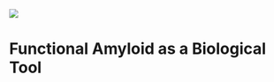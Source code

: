<div class="landing" style="position: relative; height: 100vh">
  <div class="brand">
  <img class="" src="{{image "Prions be Lit V2.png" "directlink" mode}}"/>
  <h1>Functional Amyloid as a Biological Tool</h1>
  </div>
</div>

<svg class="infoGraphic" viewBox="0 0 1086 1130" version="1.1" xmlns="http://www.w3.org/2000/svg" xmlns:xlink="http://www.w3.org/1999/xlink">
    <!-- Generator: Sketch 47.1 (45422) - http://www.bohemiancoding.com/sketch -->
    <desc>Created with Sketch.</desc>
    <defs>
        <rect id="path-1" x="40.8284031" y="56" width="9.85000038" height="41" rx="4.92500019"></rect>
        <rect id="path-2" x="40.8284031" y="54" width="9.85000038" height="41" rx="4.92500019"></rect>
        <rect id="path-3" x="41" y="54" width="9.85000038" height="41" rx="4.92500019"></rect>
        <rect id="path-4" x="40.8284031" y="56" width="9.85000038" height="41" rx="4.92500019"></rect>
        <linearGradient x1="0%" y1="50%" x2="100%" y2="50%" id="linearGradient-5">
            <stop stop-color="#EFEFEF" offset="0%"></stop>
            <stop stop-color="#B2DF83" offset="100%"></stop>
        </linearGradient>
        <rect id="path-6" x="41" y="54" width="9.85000038" height="41" rx="4.92500019"></rect>
        <linearGradient x1="0%" y1="50%" x2="100%" y2="50%" id="linearGradient-7">
            <stop stop-color="#EFEFEF" offset="0%"></stop>
            <stop stop-color="#00B2A7" offset="100%"></stop>
        </linearGradient>
        <rect id="path-8" x="27.5757576" y="53.1818182" width="9.84848485" height="78.7878788" rx="4.92424242"></rect>
        <rect id="path-9" x="27.5757576" y="53.1818182" width="9.84848485" height="78.7878788" rx="4.92424242"></rect>
        <rect id="path-10" x="27.5757576" y="53.1818182" width="9.84848485" height="78.7878788" rx="4.92424242"></rect>
        <rect id="path-11" x="27.5757576" y="53.1818182" width="9.84848485" height="78.7878788" rx="4.92424242"></rect>
        <rect id="path-12" x="27.5757576" y="53.1818182" width="9.84848485" height="78.7878788" rx="4.92424242"></rect>
        <linearGradient x1="0%" y1="0%" x2="100%" y2="40.0107902%" id="linearGradient-13">
            <stop stop-color="#00C2B9" offset="0%"></stop>
            <stop stop-color="#71D59C" offset="32.4074702%"></stop>
            <stop stop-color="#E7E87E" offset="100%"></stop>
        </linearGradient>
    </defs>
    <g id="Landing-Page" stroke="none" stroke-width="1" fill="none" fill-rule="evenodd">
        <g id="Group-10" transform="translate(5.000000, 1.000000)">
            <g id="Group-3" transform="translate(58.000000, 0.000000)">
                <g id="Group-6" transform="translate(364.000000, 0.000000)">
                    <g id="Rectangle-2">
                        <use fill="#EFEFEF" fill-rule="evenodd" xlink:href="#path-1"></use>
                        <rect stroke="#969696" stroke-width="1" x="41.3284031" y="56.5" width="8.85000038" height="40" rx="4.42500019"></rect>
                    </g>
                    <polygon id="Polygon" stroke="#969696" fill="#E7E87E" points="45.8010933 0 73.0940151 15.7575758 73.0940151 47.2727273 45.8010933 63.030303 18.5081715 47.2727273 18.5081715 15.7575758"></polygon>
                    <path d="M32.4687754,120.468775 C34.5818298,118.355721 36.4966679,116.186263 38.1893457,114.018931 C46.0475344,103.957179 49.117625,93.9412563 45.0038502,89.8274816 C40.0039558,84.8275872 26.2853813,90.4397314 14.3625563,102.362556 C2.43973137,114.285381 -3.17241276,128.003956 1.82748158,133.00385 C6.82737592,138.003745 20.5459505,132.3916 32.4687754,120.468775 Z" id="Oval" stroke="#969696" fill="#DBDBDB"></path>
                    <path d="M58.3625563,120.468775 C60.4756107,122.58183 62.6450689,124.496668 64.8124008,126.189346 C74.8741524,134.047534 84.8900754,137.117625 89.0038502,133.00385 C94.0037445,128.003956 88.3916004,114.285381 76.4687754,102.362556 C64.5459505,90.4397314 50.8273759,84.8275872 45.8274816,89.8274816 C40.8275872,94.8273759 46.4397314,108.54595 58.3625563,120.468775 Z" id="Oval" stroke="#969696" fill="#C4C4C4"></path>
                    <path d="M76.4687754,164.468775 C78.5818298,162.355721 80.4966679,160.186263 82.1893457,158.018931 C90.0475344,147.957179 93.117625,137.941256 89.0038502,133.827482 C84.0039558,128.827587 70.2853813,134.439731 58.3625563,146.362556 C46.4397314,158.285381 40.8275872,172.003956 45.8274816,177.00385 C50.8273759,182.003745 64.5459505,176.3916 76.4687754,164.468775 Z" id="Oval" stroke="#969696" fill="#ADADAD"></path>
                    <path d="M14.3625563,166.468775 C16.4756107,168.58183 18.6450689,170.496668 20.8124008,172.189346 C30.8741524,180.047534 40.8900754,183.117625 45.0038502,179.00385 C50.0037445,174.003956 44.3916004,160.285381 32.4687754,148.362556 C20.5459505,136.439731 6.82737592,130.827587 1.82748158,135.827482 C-3.17241276,140.827376 2.43973137,154.54595 14.3625563,166.468775 Z" id="Oval" stroke="#969696" fill="#969696"></path>
                </g>
                <g id="Group-4">
                    <g id="Rectangle-2">
                        <use fill="#EFEFEF" fill-rule="evenodd" xlink:href="#path-2"></use>
                        <rect stroke="#969696" stroke-width="1" x="41.3284031" y="54.5" width="8.85000038" height="40" rx="4.42500019"></rect>
                    </g>
                    <polygon id="Polygon" stroke="#969696" fill="#00B2A7" points="45.8010933 0 73.0940151 15.7575758 73.0940151 47.2727273 45.8010933 63.030303 18.5081715 47.2727273 18.5081715 15.7575758"></polygon>
                    <path d="M32.4687754,120.468775 C34.5818298,118.355721 36.4966679,116.186263 38.1893457,114.018931 C46.0475344,103.957179 49.117625,93.9412563 45.0038502,89.8274816 C40.0039558,84.8275872 26.2853813,90.4397314 14.3625563,102.362556 C2.43973137,114.285381 -3.17241276,128.003956 1.82748158,133.00385 C6.82737592,138.003745 20.5459505,132.3916 32.4687754,120.468775 Z" id="Oval" stroke="#969696" fill="#DBDBDB"></path>
                    <path d="M58.3625563,120.468775 C60.4756107,122.58183 62.6450689,124.496668 64.8124008,126.189346 C74.8741524,134.047534 84.8900754,137.117625 89.0038502,133.00385 C94.0037445,128.003956 88.3916004,114.285381 76.4687754,102.362556 C64.5459505,90.4397314 50.8273759,84.8275872 45.8274816,89.8274816 C40.8275872,94.8273759 46.4397314,108.54595 58.3625563,120.468775 Z" id="Oval" stroke="#969696" fill="#C4C4C4"></path>
                    <path d="M76.4687754,164.468775 C78.5818298,162.355721 80.4966679,160.186263 82.1893457,158.018931 C90.0475344,147.957179 93.117625,137.941256 89.0038502,133.827482 C84.0039558,128.827587 70.2853813,134.439731 58.3625563,146.362556 C46.4397314,158.285381 40.8275872,172.003956 45.8274816,177.00385 C50.8273759,182.003745 64.5459505,176.3916 76.4687754,164.468775 Z" id="Oval" stroke="#969696" fill="#ADADAD"></path>
                    <path d="M14.3625563,164.468775 C16.4756107,166.58183 18.6450689,168.496668 20.8124008,170.189346 C30.8741524,178.047534 40.8900754,181.117625 45.0038502,177.00385 C50.0037445,172.003956 44.3916004,158.285381 32.4687754,146.362556 C20.5459505,134.439731 6.82737592,128.827587 1.82748158,133.827482 C-3.17241276,138.827376 2.43973137,152.54595 14.3625563,164.468775 Z" id="Oval" stroke="#969696" fill="#969696"></path>
                </g>
                <g id="Group-5" transform="translate(182.000000, 0.000000)">
                    <g id="Rectangle-2">
                        <use fill="#EFEFEF" fill-rule="evenodd" xlink:href="#path-3"></use>
                        <rect stroke="#969696" stroke-width="1" x="41.5" y="54.5" width="8.85000038" height="40" rx="4.42500019"></rect>
                    </g>
                    <polygon id="Polygon" stroke="#969696" fill="#B2DF83" points="45.9726902 0 73.265612 15.7575758 73.265612 47.2727273 45.9726902 63.030303 18.6797684 47.2727273 18.6797684 15.7575758"></polygon>
                    <path d="M32.4687754,120.468775 C34.5818298,118.355721 36.4966679,116.186263 38.1893457,114.018931 C46.0475344,103.957179 49.117625,93.9412563 45.0038502,89.8274816 C40.0039558,84.8275872 26.2853813,90.4397314 14.3625563,102.362556 C2.43973137,114.285381 -3.17241276,128.003956 1.82748158,133.00385 C6.82737592,138.003745 20.5459505,132.3916 32.4687754,120.468775 Z" id="Oval" stroke="#969696" fill="#DBDBDB"></path>
                    <path d="M58.3625563,120.468775 C60.4756107,122.58183 62.6450689,124.496668 64.8124008,126.189346 C74.8741524,134.047534 84.8900754,137.117625 89.0038502,133.00385 C94.0037445,128.003956 88.3916004,114.285381 76.4687754,102.362556 C64.5459505,90.4397314 50.8273759,84.8275872 45.8274816,89.8274816 C40.8275872,94.8273759 46.4397314,108.54595 58.3625563,120.468775 Z" id="Oval" stroke="#969696" fill="#C4C4C4"></path>
                    <path d="M76.4687754,164.468775 C78.5818298,162.355721 80.4966679,160.186263 82.1893457,158.018931 C90.0475344,147.957179 93.117625,137.941256 89.0038502,133.827482 C84.0039558,128.827587 70.2853813,134.439731 58.3625563,146.362556 C46.4397314,158.285381 40.8275872,172.003956 45.8274816,177.00385 C50.8273759,182.003745 64.5459505,176.3916 76.4687754,164.468775 Z" id="Oval" stroke="#969696" fill="#ADADAD"></path>
                    <path d="M14.3625563,164.468775 C16.4756107,166.58183 18.6450689,168.496668 20.8124008,170.189346 C30.8741524,178.047534 40.8900754,181.117625 45.0038502,177.00385 C50.0037445,172.003956 44.3916004,158.285381 32.4687754,146.362556 C20.5459505,134.439731 6.82737592,128.827587 1.82748158,133.827482 C-3.17241276,138.827376 2.43973137,152.54595 14.3625563,164.468775 Z" id="Oval" stroke="#969696" fill="#969696"></path>
                </g>
                <g id="Group-6" transform="translate(273.000000, 75.000000)">
                    <g id="Rectangle-2">
                        <use fill="#EFEFEF" fill-rule="evenodd" xlink:href="#path-4"></use>
                        <rect stroke="#969696" stroke-width="1" x="41.3284031" y="56.5" width="8.85000038" height="40" rx="4.42500019"></rect>
                    </g>
                    <polygon id="Polygon" stroke="#969696" fill="url(#linearGradient-5)" points="45.8010933 0 73.0940151 15.7575758 73.0940151 47.2727273 45.8010933 63.030303 18.5081715 47.2727273 18.5081715 15.7575758"></polygon>
                    <path d="M32.4687754,120.468775 C34.5818298,118.355721 36.4966679,116.186263 38.1893457,114.018931 C46.0475344,103.957179 49.117625,93.9412563 45.0038502,89.8274816 C40.0039558,84.8275872 26.2853813,90.4397314 14.3625563,102.362556 C2.43973137,114.285381 -3.17241276,128.003956 1.82748158,133.00385 C6.82737592,138.003745 20.5459505,132.3916 32.4687754,120.468775 Z" id="Oval" stroke="#969696" fill="#DBDBDB"></path>
                    <path d="M58.3625563,120.468775 C60.4756107,122.58183 62.6450689,124.496668 64.8124008,126.189346 C74.8741524,134.047534 84.8900754,137.117625 89.0038502,133.00385 C94.0037445,128.003956 88.3916004,114.285381 76.4687754,102.362556 C64.5459505,90.4397314 50.8273759,84.8275872 45.8274816,89.8274816 C40.8275872,94.8273759 46.4397314,108.54595 58.3625563,120.468775 Z" id="Oval" stroke="#969696" fill="#C4C4C4"></path>
                    <path d="M76.4687754,164.468775 C78.5818298,162.355721 80.4966679,160.186263 82.1893457,158.018931 C90.0475344,147.957179 93.117625,137.941256 89.0038502,133.827482 C84.0039558,128.827587 70.2853813,134.439731 58.3625563,146.362556 C46.4397314,158.285381 40.8275872,172.003956 45.8274816,177.00385 C50.8273759,182.003745 64.5459505,176.3916 76.4687754,164.468775 Z" id="Oval" stroke="#969696" fill="#ADADAD"></path>
                    <path d="M14.3625563,166.468775 C16.4756107,168.58183 18.6450689,170.496668 20.8124008,172.189346 C30.8741524,180.047534 40.8900754,183.117625 45.0038502,179.00385 C50.0037445,174.003956 44.3916004,160.285381 32.4687754,148.362556 C20.5459505,136.439731 6.82737592,130.827587 1.82748158,135.827482 C-3.17241276,140.827376 2.43973137,154.54595 14.3625563,166.468775 Z" id="Oval" stroke="#969696" fill="#969696"></path>
                </g>
                <g id="Group-5" transform="translate(91.000000, 77.000000)">
                    <g id="Rectangle-2">
                        <use fill="#EFEFEF" fill-rule="evenodd" xlink:href="#path-6"></use>
                        <rect stroke="#969696" stroke-width="1" x="41.5" y="54.5" width="8.85000038" height="40" rx="4.42500019"></rect>
                    </g>
                    <polygon id="Polygon" stroke="#969696" fill="url(#linearGradient-7)" points="45.9726902 0 73.265612 15.7575758 73.265612 47.2727273 45.9726902 63.030303 18.6797684 47.2727273 18.6797684 15.7575758"></polygon>
                    <path d="M32.4687754,120.468775 C34.5818298,118.355721 36.4966679,116.186263 38.1893457,114.018931 C46.0475344,103.957179 49.117625,93.9412563 45.0038502,89.8274816 C40.0039558,84.8275872 26.2853813,90.4397314 14.3625563,102.362556 C2.43973137,114.285381 -3.17241276,128.003956 1.82748158,133.00385 C6.82737592,138.003745 20.5459505,132.3916 32.4687754,120.468775 Z" id="Oval" stroke="#969696" fill="#DBDBDB"></path>
                    <path d="M58.3625563,120.468775 C60.4756107,122.58183 62.6450689,124.496668 64.8124008,126.189346 C74.8741524,134.047534 84.8900754,137.117625 89.0038502,133.00385 C94.0037445,128.003956 88.3916004,114.285381 76.4687754,102.362556 C64.5459505,90.4397314 50.8273759,84.8275872 45.8274816,89.8274816 C40.8275872,94.8273759 46.4397314,108.54595 58.3625563,120.468775 Z" id="Oval" stroke="#969696" fill="#C4C4C4"></path>
                    <path d="M76.4687754,164.468775 C78.5818298,162.355721 80.4966679,160.186263 82.1893457,158.018931 C90.0475344,147.957179 93.117625,137.941256 89.0038502,133.827482 C84.0039558,128.827587 70.2853813,134.439731 58.3625563,146.362556 C46.4397314,158.285381 40.8275872,172.003956 45.8274816,177.00385 C50.8273759,182.003745 64.5459505,176.3916 76.4687754,164.468775 Z" id="Oval" stroke="#969696" fill="#ADADAD"></path>
                    <path d="M14.3625563,164.468775 C16.4756107,166.58183 18.6450689,168.496668 20.8124008,170.189346 C30.8741524,178.047534 40.8900754,181.117625 45.0038502,177.00385 C50.0037445,172.003956 44.3916004,158.285381 32.4687754,146.362556 C20.5459505,134.439731 6.82737592,128.827587 1.82748158,133.827482 C-3.17241276,138.827376 2.43973137,152.54595 14.3625563,164.468775 Z" id="Oval" stroke="#969696" fill="#969696"></path>
                </g>
            </g>
            <g id="Group-2" transform="translate(689.000000, 351.000000)">
                <g id="Group" transform="translate(195.000000, 0.000000)">
                    <g id="Rectangle-2">
                        <use fill="#EFEFEF" fill-rule="evenodd" xlink:href="#path-8"></use>
                        <rect stroke="#969696" stroke-width="1" x="28.0757576" y="53.6818182" width="8.84848485" height="77.7878788" rx="4.42424242"></rect>
                    </g>
                    <path d="M32.3524766,117.620303 C35.3407868,117.620303 38.2288204,117.440259 40.9582594,117.104628 C53.6295707,115.546474 62.8827797,110.635029 62.8827797,104.817273 C62.8827797,97.7463543 49.2138974,92.0142424 32.3524766,92.0142424 C15.4910559,92.0142424 1.82217361,97.7463543 1.82217361,104.817273 C1.82217361,111.888191 15.4910559,117.620303 32.3524766,117.620303 Z" id="Oval" stroke="#969696" fill="#DBDBDB" transform="translate(32.352477, 104.817273) rotate(-35.000000) translate(-32.352477, -104.817273) "></path>
                    <path d="M32.3524766,145.196061 C35.3407868,145.196061 38.2288204,145.016017 40.9582594,144.680386 C53.6295707,143.122232 62.8827797,138.210786 62.8827797,132.39303 C62.8827797,125.322112 49.2138974,119.59 32.3524766,119.59 C15.4910559,119.59 1.82217361,125.322112 1.82217361,132.39303 C1.82217361,139.463949 15.4910559,145.196061 32.3524766,145.196061 Z" id="Oval" stroke="#969696" fill="#C4C4C4" transform="translate(32.352477, 132.393030) rotate(-35.000000) translate(-32.352477, -132.393030) "></path>
                    <path d="M32.3524766,172.771818 C35.3407868,172.771818 38.2288204,172.591775 40.9582594,172.256143 C53.6295707,170.697989 62.8827797,165.786544 62.8827797,159.968788 C62.8827797,152.897869 49.2138974,147.165758 32.3524766,147.165758 C15.4910559,147.165758 1.82217361,152.897869 1.82217361,159.968788 C1.82217361,167.039706 15.4910559,172.771818 32.3524766,172.771818 Z" id="Oval" stroke="#969696" fill="#ADADAD" transform="translate(32.352477, 159.968788) rotate(-35.000000) translate(-32.352477, -159.968788) "></path>
                    <path d="M32.3524766,200.347576 C35.3407868,200.347576 38.2288204,200.167532 40.9582594,199.831901 C53.6295707,198.273747 62.8827797,193.362301 62.8827797,187.544545 C62.8827797,180.473627 49.2138974,174.741515 32.3524766,174.741515 C15.4910559,174.741515 1.82217361,180.473627 1.82217361,187.544545 C1.82217361,194.615464 15.4910559,200.347576 32.3524766,200.347576 Z" id="Oval" stroke="#969696" fill="#969696" transform="translate(32.352477, 187.544545) rotate(-35.000000) translate(-32.352477, -187.544545) "></path>
                    <polygon id="Polygon" stroke="#969696" fill="url(#linearGradient-5)" points="32.5151515 0 59.8080733 15.7575758 59.8080733 47.2727273 32.5151515 63.030303 5.2222297 47.2727273 5.2222297 15.7575758"></polygon>
                </g>
                <g id="Group" transform="translate(65.000000, 0.000000)">
                    <g id="Rectangle-2">
                        <use fill="#EFEFEF" fill-rule="evenodd" xlink:href="#path-9"></use>
                        <rect stroke="#969696" stroke-width="1" x="28.0757576" y="53.6818182" width="8.84848485" height="77.7878788" rx="4.42424242"></rect>
                    </g>
                    <path d="M32.3524766,117.620303 C35.3407868,117.620303 38.2288204,117.440259 40.9582594,117.104628 C53.6295707,115.546474 62.8827797,110.635029 62.8827797,104.817273 C62.8827797,97.7463543 49.2138974,92.0142424 32.3524766,92.0142424 C15.4910559,92.0142424 1.82217361,97.7463543 1.82217361,104.817273 C1.82217361,111.888191 15.4910559,117.620303 32.3524766,117.620303 Z" id="Oval" stroke="#969696" fill="#DBDBDB" transform="translate(32.352477, 104.817273) rotate(-35.000000) translate(-32.352477, -104.817273) "></path>
                    <path d="M32.3524766,145.196061 C35.3407868,145.196061 38.2288204,145.016017 40.9582594,144.680386 C53.6295707,143.122232 62.8827797,138.210786 62.8827797,132.39303 C62.8827797,125.322112 49.2138974,119.59 32.3524766,119.59 C15.4910559,119.59 1.82217361,125.322112 1.82217361,132.39303 C1.82217361,139.463949 15.4910559,145.196061 32.3524766,145.196061 Z" id="Oval" stroke="#969696" fill="#C4C4C4" transform="translate(32.352477, 132.393030) rotate(-35.000000) translate(-32.352477, -132.393030) "></path>
                    <path d="M32.3524766,172.771818 C35.3407868,172.771818 38.2288204,172.591775 40.9582594,172.256143 C53.6295707,170.697989 62.8827797,165.786544 62.8827797,159.968788 C62.8827797,152.897869 49.2138974,147.165758 32.3524766,147.165758 C15.4910559,147.165758 1.82217361,152.897869 1.82217361,159.968788 C1.82217361,167.039706 15.4910559,172.771818 32.3524766,172.771818 Z" id="Oval" stroke="#969696" fill="#ADADAD" transform="translate(32.352477, 159.968788) rotate(-35.000000) translate(-32.352477, -159.968788) "></path>
                    <path d="M32.3524766,200.347576 C35.3407868,200.347576 38.2288204,200.167532 40.9582594,199.831901 C53.6295707,198.273747 62.8827797,193.362301 62.8827797,187.544545 C62.8827797,180.473627 49.2138974,174.741515 32.3524766,174.741515 C15.4910559,174.741515 1.82217361,180.473627 1.82217361,187.544545 C1.82217361,194.615464 15.4910559,200.347576 32.3524766,200.347576 Z" id="Oval" stroke="#969696" fill="#969696" transform="translate(32.352477, 187.544545) rotate(-35.000000) translate(-32.352477, -187.544545) "></path>
                    <polygon id="Polygon" stroke="#969696" fill="url(#linearGradient-7)" points="32.5151515 0 59.8080733 15.7575758 59.8080733 47.2727273 32.5151515 63.030303 5.2222297 47.2727273 5.2222297 15.7575758"></polygon>
                </g>
                <g id="Group" transform="translate(262.000000, 0.000000)">
                    <g id="Rectangle-2">
                        <use fill="#EFEFEF" fill-rule="evenodd" xlink:href="#path-10"></use>
                        <rect stroke="#969696" stroke-width="1" x="28.0757576" y="53.6818182" width="8.84848485" height="77.7878788" rx="4.42424242"></rect>
                    </g>
                    <path d="M32.3524766,117.620303 C35.3407868,117.620303 38.2288204,117.440259 40.9582594,117.104628 C53.6295707,115.546474 62.8827797,110.635029 62.8827797,104.817273 C62.8827797,97.7463543 49.2138974,92.0142424 32.3524766,92.0142424 C15.4910559,92.0142424 1.82217361,97.7463543 1.82217361,104.817273 C1.82217361,111.888191 15.4910559,117.620303 32.3524766,117.620303 Z" id="Oval" stroke="#969696" fill="#DBDBDB" transform="translate(32.352477, 104.817273) rotate(-35.000000) translate(-32.352477, -104.817273) "></path>
                    <path d="M32.3524766,145.196061 C35.3407868,145.196061 38.2288204,145.016017 40.9582594,144.680386 C53.6295707,143.122232 62.8827797,138.210786 62.8827797,132.39303 C62.8827797,125.322112 49.2138974,119.59 32.3524766,119.59 C15.4910559,119.59 1.82217361,125.322112 1.82217361,132.39303 C1.82217361,139.463949 15.4910559,145.196061 32.3524766,145.196061 Z" id="Oval" stroke="#969696" fill="#C4C4C4" transform="translate(32.352477, 132.393030) rotate(-35.000000) translate(-32.352477, -132.393030) "></path>
                    <path d="M32.3524766,172.771818 C35.3407868,172.771818 38.2288204,172.591775 40.9582594,172.256143 C53.6295707,170.697989 62.8827797,165.786544 62.8827797,159.968788 C62.8827797,152.897869 49.2138974,147.165758 32.3524766,147.165758 C15.4910559,147.165758 1.82217361,152.897869 1.82217361,159.968788 C1.82217361,167.039706 15.4910559,172.771818 32.3524766,172.771818 Z" id="Oval" stroke="#969696" fill="#ADADAD" transform="translate(32.352477, 159.968788) rotate(-35.000000) translate(-32.352477, -159.968788) "></path>
                    <path d="M32.3524766,200.347576 C35.3407868,200.347576 38.2288204,200.167532 40.9582594,199.831901 C53.6295707,198.273747 62.8827797,193.362301 62.8827797,187.544545 C62.8827797,180.473627 49.2138974,174.741515 32.3524766,174.741515 C15.4910559,174.741515 1.82217361,180.473627 1.82217361,187.544545 C1.82217361,194.615464 15.4910559,200.347576 32.3524766,200.347576 Z" id="Oval" stroke="#969696" fill="#969696" transform="translate(32.352477, 187.544545) rotate(-35.000000) translate(-32.352477, -187.544545) "></path>
                    <polygon id="Polygon" stroke="#969696" fill="#E7E87E" points="32.5151515 0 59.8080733 15.7575758 59.8080733 47.2727273 32.5151515 63.030303 5.2222297 47.2727273 5.2222297 15.7575758"></polygon>
                </g>
                <g id="Group" transform="translate(130.000000, 0.000000)">
                    <g id="Rectangle-2">
                        <use fill="#EFEFEF" fill-rule="evenodd" xlink:href="#path-11"></use>
                        <rect stroke="#969696" stroke-width="1" x="28.0757576" y="53.6818182" width="8.84848485" height="77.7878788" rx="4.42424242"></rect>
                    </g>
                    <path d="M32.3524766,117.620303 C35.3407868,117.620303 38.2288204,117.440259 40.9582594,117.104628 C53.6295707,115.546474 62.8827797,110.635029 62.8827797,104.817273 C62.8827797,97.7463543 49.2138974,92.0142424 32.3524766,92.0142424 C15.4910559,92.0142424 1.82217361,97.7463543 1.82217361,104.817273 C1.82217361,111.888191 15.4910559,117.620303 32.3524766,117.620303 Z" id="Oval" stroke="#969696" fill="#DBDBDB" transform="translate(32.352477, 104.817273) rotate(-35.000000) translate(-32.352477, -104.817273) "></path>
                    <path d="M32.3524766,145.196061 C35.3407868,145.196061 38.2288204,145.016017 40.9582594,144.680386 C53.6295707,143.122232 62.8827797,138.210786 62.8827797,132.39303 C62.8827797,125.322112 49.2138974,119.59 32.3524766,119.59 C15.4910559,119.59 1.82217361,125.322112 1.82217361,132.39303 C1.82217361,139.463949 15.4910559,145.196061 32.3524766,145.196061 Z" id="Oval" stroke="#969696" fill="#C4C4C4" transform="translate(32.352477, 132.393030) rotate(-35.000000) translate(-32.352477, -132.393030) "></path>
                    <path d="M32.3524766,172.771818 C35.3407868,172.771818 38.2288204,172.591775 40.9582594,172.256143 C53.6295707,170.697989 62.8827797,165.786544 62.8827797,159.968788 C62.8827797,152.897869 49.2138974,147.165758 32.3524766,147.165758 C15.4910559,147.165758 1.82217361,152.897869 1.82217361,159.968788 C1.82217361,167.039706 15.4910559,172.771818 32.3524766,172.771818 Z" id="Oval" stroke="#969696" fill="#ADADAD" transform="translate(32.352477, 159.968788) rotate(-35.000000) translate(-32.352477, -159.968788) "></path>
                    <path d="M32.3524766,200.347576 C35.3407868,200.347576 38.2288204,200.167532 40.9582594,199.831901 C53.6295707,198.273747 62.8827797,193.362301 62.8827797,187.544545 C62.8827797,180.473627 49.2138974,174.741515 32.3524766,174.741515 C15.4910559,174.741515 1.82217361,180.473627 1.82217361,187.544545 C1.82217361,194.615464 15.4910559,200.347576 32.3524766,200.347576 Z" id="Oval" stroke="#969696" fill="#969696" transform="translate(32.352477, 187.544545) rotate(-35.000000) translate(-32.352477, -187.544545) "></path>
                    <polygon id="Polygon" stroke="#969696" fill="#B2DF83" points="32.5151515 0 59.8080733 15.7575758 59.8080733 47.2727273 32.5151515 63.030303 5.2222297 47.2727273 5.2222297 15.7575758"></polygon>
                </g>
                <g id="Group">
                    <g id="Rectangle-2">
                        <use fill="#EFEFEF" fill-rule="evenodd" xlink:href="#path-12"></use>
                        <rect stroke="#969696" stroke-width="1" x="28.0757576" y="53.6818182" width="8.84848485" height="77.7878788" rx="4.42424242"></rect>
                    </g>
                    <path d="M32.3524766,117.620303 C35.3407868,117.620303 38.2288204,117.440259 40.9582594,117.104628 C53.6295707,115.546474 62.8827797,110.635029 62.8827797,104.817273 C62.8827797,97.7463543 49.2138974,92.0142424 32.3524766,92.0142424 C15.4910559,92.0142424 1.82217361,97.7463543 1.82217361,104.817273 C1.82217361,111.888191 15.4910559,117.620303 32.3524766,117.620303 Z" id="Oval" stroke="#969696" fill="#DBDBDB" transform="translate(32.352477, 104.817273) rotate(-35.000000) translate(-32.352477, -104.817273) "></path>
                    <path d="M32.3524766,145.196061 C35.3407868,145.196061 38.2288204,145.016017 40.9582594,144.680386 C53.6295707,143.122232 62.8827797,138.210786 62.8827797,132.39303 C62.8827797,125.322112 49.2138974,119.59 32.3524766,119.59 C15.4910559,119.59 1.82217361,125.322112 1.82217361,132.39303 C1.82217361,139.463949 15.4910559,145.196061 32.3524766,145.196061 Z" id="Oval" stroke="#969696" fill="#C4C4C4" transform="translate(32.352477, 132.393030) rotate(-35.000000) translate(-32.352477, -132.393030) "></path>
                    <path d="M32.3524766,172.771818 C35.3407868,172.771818 38.2288204,172.591775 40.9582594,172.256143 C53.6295707,170.697989 62.8827797,165.786544 62.8827797,159.968788 C62.8827797,152.897869 49.2138974,147.165758 32.3524766,147.165758 C15.4910559,147.165758 1.82217361,152.897869 1.82217361,159.968788 C1.82217361,167.039706 15.4910559,172.771818 32.3524766,172.771818 Z" id="Oval" stroke="#969696" fill="#ADADAD" transform="translate(32.352477, 159.968788) rotate(-35.000000) translate(-32.352477, -159.968788) "></path>
                    <path d="M32.3524766,200.347576 C35.3407868,200.347576 38.2288204,200.167532 40.9582594,199.831901 C53.6295707,198.273747 62.8827797,193.362301 62.8827797,187.544545 C62.8827797,180.473627 49.2138974,174.741515 32.3524766,174.741515 C15.4910559,174.741515 1.82217361,180.473627 1.82217361,187.544545 C1.82217361,194.615464 15.4910559,200.347576 32.3524766,200.347576 Z" id="Oval" stroke="#969696" fill="#969696" transform="translate(32.352477, 187.544545) rotate(-35.000000) translate(-32.352477, -187.544545) "></path>
                    <polygon id="Polygon" stroke="#969696" fill="#00B2A7" points="32.5151515 0 59.8080733 15.7575758 59.8080733 47.2727273 32.5151515 63.030303 5.2222297 47.2727273 5.2222297 15.7575758"></polygon>
                </g>
            </g>
            <text id="Subheadings:-Li-Euro" font-family="AvenirNext-Regular, Avenir Next" font-size="30" font-weight="normal" fill="#E8E96B">
                <tspan x="593.905" y="112">Prion like proteins can stick</tspan>
                <tspan x="593.905" y="153">together and form aggregates</tspan>
            </text>
            <text id="Subheadings:-Li-Euro" font-family="AvenirNext-Regular, Avenir Next" font-size="30" font-weight="normal" fill="#E8E96B">
                <tspan x="17.91" y="381">Aggregates are generally thought to be</tspan>
                <tspan x="17.91" y="422">harmful to some cells, but functional</tspan>
                <tspan x="17.91" y="463">amyloid and engineered prions could be a </tspan>
                <tspan x="17.91" y="504">useful tool in medicine, research, and</tspan>
                <tspan x="17.91" y="545"> manufacturing</tspan>
            </text>
            <text id="Subheadings:-Li-Euro" font-family="AvenirNext-Regular, Avenir Next" font-size="30" font-weight="normal" fill="#E8E96B">
                <tspan x="593.905" y="737">Functional amyloids are found in</tspan>
                <tspan x="593.905" y="778">nature, however little is known</tspan>
                <tspan x="593.905" y="819">about how proteins behave when</tspan>
                <tspan x="593.905" y="860">they are in aggregates</tspan>
            </text>
            <polyline id="Line" stroke="url(#linearGradient-13)" stroke-width="10" stroke-linecap="square" points="9.31980187e-16 294 1074.5 294 1074.5 625.779548 9.31980187e-16 625.779548 0 957.559097 537.25 957.559097 537.25 1124"></polyline>
            <g id="Group-8" transform="translate(58.000000, 709.000000)" fill="#4DC39C">
                <rect id="Rectangle" x="20" y="0" width="60" height="36" rx="8"></rect>
                <rect id="Rectangle" x="120" y="0" width="60" height="36" rx="8"></rect>
                <rect id="Rectangle" x="0" y="20" width="200" height="120" rx="8"></rect>
            </g>
            <g id="Group-9" transform="translate(288.000000, 709.000000)" fill="#B2DF83">
                <rect id="Rectangle" x="20" y="0" width="60" height="36" rx="8"></rect>
                <rect id="Rectangle" x="120" y="0" width="60" height="36" rx="8"></rect>
                <rect id="Rectangle" x="0" y="20" width="200" height="120" rx="8"></rect>
            </g>
        </g>
    </g>
</svg>
